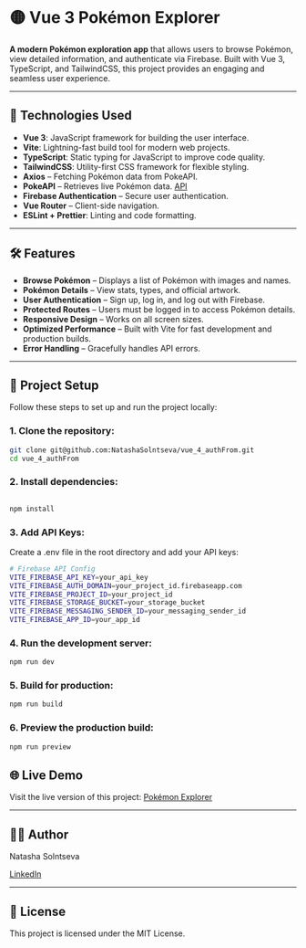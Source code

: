 # 🟡 Vue 3 Pokémon Explorer

**A modern Pokémon exploration app** that allows users to browse Pokémon, view detailed information, and authenticate via Firebase. Built with Vue 3, TypeScript, and TailwindCSS, this project provides an engaging and seamless user experience.

---

## 🚀 Technologies Used

- **Vue 3**: JavaScript framework for building the user interface.
- **Vite**: Lightning-fast build tool for modern web projects.
- **TypeScript**: Static typing for JavaScript to improve code quality.
- **TailwindCSS**: Utility-first CSS framework for flexible styling.
- **Axios** – Fetching Pokémon data from PokeAPI.
- **PokeAPI** – Retrieves live Pokémon data. [API](https://pokeapi.co/)
- **Firebase Authentication** – Secure user authentication.
- **Vue Router** – Client-side navigation.
- **ESLint + Prettier**: Linting and code formatting.

---

## 🛠️ Features

- **Browse Pokémon** – Displays a list of Pokémon with images and names.
- **Pokémon Details** – View stats, types, and official artwork.
- **User Authentication** – Sign up, log in, and log out with Firebase.
- **Protected Routes** – Users must be logged in to access Pokémon details.
- **Responsive Design** – Works on all screen sizes.
- **Optimized Performance** – Built with Vite for fast development and production builds.
- **Error Handling** – Gracefully handles API errors.

---

## 🔧 Project Setup

Follow these steps to set up and run the project locally:

### 1. Clone the repository:

```bash
git clone git@github.com:NatashaSolntseva/vue_4_authFrom.git
cd vue_4_authFrom
```

### 2. Install dependencies:

```bash

npm install

```

### 3. Add API Keys:

Create a .env file in the root directory and add your API keys:

```bash
# Firebase API Config
VITE_FIREBASE_API_KEY=your_api_key
VITE_FIREBASE_AUTH_DOMAIN=your_project_id.firebaseapp.com
VITE_FIREBASE_PROJECT_ID=your_project_id
VITE_FIREBASE_STORAGE_BUCKET=your_storage_bucket
VITE_FIREBASE_MESSAGING_SENDER_ID=your_messaging_sender_id
VITE_FIREBASE_APP_ID=your_app_id
```

### 4. Run the development server:

```bash
npm run dev

```

### 5. Build for production:

```bash
npm run build
```

### 6. Preview the production build:

```bash
npm run preview
```

## 🌐 Live Demo

Visit the live version of this project: [Pokémon Explorer](https://pokemonizer.netlify.app/)

---

## 👩‍💻 Author

Natasha Solntseva

[LinkedIn](https://www.linkedin.com/in/natalia-shmatenko-2766b830)

---

## 📜 License

This project is licensed under the MIT License.
